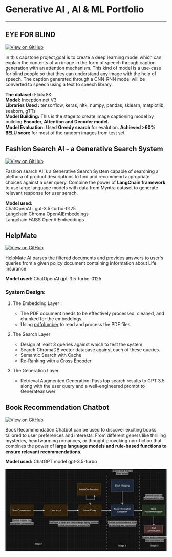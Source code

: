 # Generative AI , AI & ML Portfolio
---
## EYE FOR BLIND
[![View on GitHub](https://img.shields.io/badge/GitHub-View_on_GitHub-blue?logo=GitHub)](https://github.com/Mahalakshmi-Totad/EyeForBlind)

In this capstone project,goal is to create a deep learning model which can explain the contents of an image in the form of speech through caption generation with an attention mechanism. This kind of model is a use-case for blind people so that they can understand any image with the help of speech. The caption generated through a CNN-RNN model will be converted to speech using a text to speech library. 

**The dataset:** Flickr8K <br>
**Model:** Inception net V3 <br>
**Libraries Used :** tensorflow,  keras, nltk, numpy, pandas, sklearn, matplotlib, seaborn, gTTs <br>
**Model Building:** This is the stage to create image captioning model by building **Encoder, Attention and Decoder model.** <br>
**Model Evaluation:** Used **Greedy search** for evalution. **Achieved >60% BELU score** for most of the random images from test set.


## Fashion Search AI - a Generative Search System
[![View on GitHub](https://img.shields.io/badge/GitHub-View_on_GitHub-blue?logo=GitHub)](https://github.com/Mahalakshmi-Totad/SemanticSpotterFashionSearchAI)

Fashion search AI is a Generative Search System capable of searching a plethora of product descriptions to find and recommend appropriate choices against a user query. Combine the power of **LangChain framework** to use large language models with data from Myntra dataset to generate relevant response for user serach.

**Model used:** <br>
ChatOpenAI : gpt-3.5-turbo-0125 <br>
Langchain Chroma OpenAIEmbeddings <br>
Langchain FAISS OpenAIEmbeddings <br>

## HelpMate
[![View on GitHub](https://img.shields.io/badge/GitHub-View_on_GitHub-blue?logo=GitHub)](https://github.com/Mahalakshmi-Totad/HelpMate)

HelpMate AI parses the filtered documents and provides answers to user's queries from a given policy document containing information about Life insurance

**Model used:** ChatOpenAI gpt-3.5-turbo-0125

### System Design:
1. The Embedding Layer : 
    - The PDF document needs to be effectively processed, cleaned, and chunked for the embeddings.
    - Using [pdfplumber](https://https://pypi.org/project/pdfplumber/) to read and process the PDF files.
      
2. The Search Layer
    - Design at least 3 queries against which to test the system.
    - Search  ChromaDB vector database against each of these queries. 
    - Semantic Search with Cache
    - Re-Ranking with a Cross Encoder

3. The Generation Layer
    - Retrieval Augmented Generation: Pass top search results to GPT 3.5 along with the user query and a well-engineered prompt to Generateanswer 
      
## Book Recommendation Chatbot 
[![View on GitHub](https://img.shields.io/badge/GitHub-View_on_GitHub-blue?logo=GitHub)](https://github.com/Mahalakshmi-Totad/book_recommendation_chatbot_openai)

Book Recommendation Chatbot can be used to discover exciting books tailored to user preferences and interests. From different geners like thrilling mysteries, heartwarming romances, or thought-provoking non-fiction that combines the power of **large language models and rule-based functions to ensure relevant recommendations**.

**Model used:** ChatGPT model gpt-3.5-turbo


<center><img src="assets/SystemDesign.jpg"/></center>

